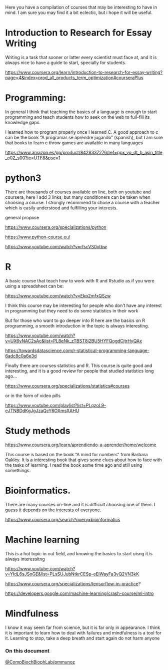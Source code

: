 Here you have a compilation of courses  that may be interesting to have  in mind. I am sure you may find it a bit eclectic, but i hope it will be useful.

# Introduction to Research for Essay Writing

Writing is a task that sooner or latter every scientist must face at, and it is always nice to have a guide to start, specially for students.

https://www.coursera.org/learn/introduction-to-research-for-essay-writing?page=4&index=prod_all_products_term_optimization#courseraPlus



# Programming:

In general I think that teaching the basics of a language is  enough  to start programming and teach students how to seek on the web to full-fill its  knowledge gaps.

I learned how to program properly once I learned C. A  good approach to c can be the book “A programar se aprendre jugando” (spanish), but I am sure that books to learn c throw games are available in many languages

https://www.amazon.es/gp/product/8428337276/ref=ppx_yo_dt_b_asin_title_o02_s00?ie=UTF8&psc=1

# python3

There are thousands  of courses available on line, both on youtube and coursera, here I add 3 links, but many conditioners can be taken when choosing a course. I strongly recommend to chose a course with  a teacher which is easily understood and fulfilling your interests.

general propose 

https://www.coursera.org/specializations/python

https://www.python-course.eu/

https://www.youtube.com/watch?v=rfscVS0vtbw


# R
 
 A basic course that teach how to work with R and Rstudio as if you were using a spreadsheet can be:

 https://www.youtube.com/watch?v=Ekp2mfxQSzw

I think this course may be interesting for people who don’t have any interest in  programming but they need to do some statistics in their work

But for those who want to go deeper into R here are the basics on R programming, a smooth introduction in the topic is always interesting.

https://www.youtube.com/watch?v=UX6yNAC2sAc&list=PL8eNk_zTBST8j2BU5HYFQogdCjtrHyQAx

https://towardsdatascience.com/r-statistical-programming-language-6adc8c0a6e3d


Finally there are courses statistics and R. This course is quite good and interesting,  and it is a good review for people that studied statistics long ago...

https://www.coursera.org/specializations/statistics#courses

or in the form of video pills

https://www.youtube.com/playlist?list=PLqzoL9-eJTNBDdKgJgJzaQcY6OXmsXAHU


# Study methods

https://www.coursera.org/learn/aprendiendo-a-aprender/home/welcome

This course is based on the book “A mind for numbers” from Barbara Oakley. It is a interesting book that gives some clues about how to face with the tasks of learning. I read the book some time ago and still using somethings.



# Bioinformatics.

 There are many courses on-line and it is difficult choosing one of them. I guess it depends on the interests of everyone.

https://www.coursera.org/search?query=bioinformatics


# Machine learning

 This is a hot topic in out field, and knowing the basics to start uisng it is always interessitng

https://www.youtube.com/watch?v=YIdL6sJSoGE&list=PLsSUJubNtkrCESp-eEiWayFa3vQ2VN3kK

https://www.coursera.org/specializations/tensorflow-in-practice?

https://developers.google.com/machine-learning/crash-course/ml-intro

# Mindfulness

 I know it may seem far from science, but it is far only in appearance. I think it is important to learn how to deal with failures and mindfulness is a tool for it. Learning to stop, take a deep breath  and start again do not harm anyone

### On this document

[@CompBiochBiophLab/pmmunoz](https://github.com/orgs/CompBiochBiophLab/people)
